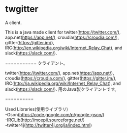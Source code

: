 twgitter
========

A client.

This is a java made client for 
twitter(https://twitter.com/),
app.net(https://app.net/),
croudia(https://croudia.com/),
gittter(https://gitter.im/),
IRC(http://en.wikipedia.org/wiki/Internet_Relay_Chat), and
slack(https://slack.com/).

===========
クライアント。

twitter(https://twitter.com/),
app.net(https://app.net/),
croudia(https://croudia.com/),
gittter(https://gitter.im/),
IRC(http://ja.wikipedia.org/wiki/Internet_Relay_Chat), and
slack(https://slack.com/).
用のJava製クライアントです。

==========

Used Libraries(使用ライブラリ)  
-Gson(https://code.google.com/p/google-gson/)  
-IRCLib(http://moepii.sourceforge.net/)  
-twitter4j(http://twitter4j.org/ja/index.html)  
